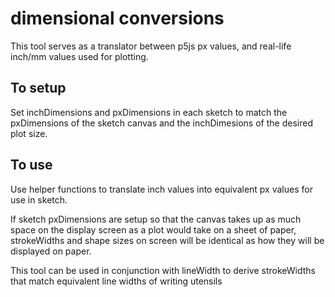 # dimensional conversions

This tool serves as a translator between p5js px values, and real-life inch/mm values used for plotting.

## To setup

Set inchDimensions and pxDimensions in each sketch to match the pxDimensions of the sketch canvas and the inchDimesions of the desired plot size.

## To use

Use helper functions to translate inch values into equivalent px values for use in sketch.

If sketch pxDimensions are setup so that the canvas takes up as much space on the display screen as a plot would take on a sheet of paper, strokeWidths and shape sizes on screen will be identical as how they will be displayed on paper.

This tool can be used in conjunction with lineWidth to derive strokeWidths that match equivalent line widths of writing utensils
